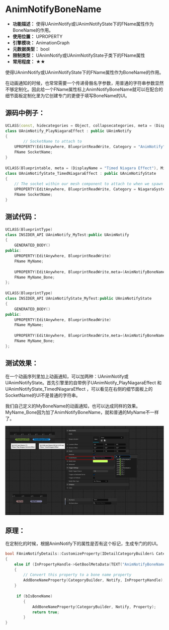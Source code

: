 ﻿# AnimNotifyBoneName

- **功能描述：** 使得UAnimNotify或UAnimNotifyState下的FName属性作为BoneName的作用。
- **使用位置：** UPROPERTY
- **引擎模块：** AnimationGraph
- **元数据类型：** bool
- **限制类型：** UAnimNotify或UAnimNotifyState子类下的FName属性
- **常用程度：** ★★

使得UAnimNotify或UAnimNotifyState下的FName属性作为BoneName的作用。

在动画通知的时候，也常常需要一个传递骨骼名字参数，用普通的字符串参数显然不够定制化。因此给一个FName属性标上AnimNotifyBoneName就可以在配合的细节面板定制化里为它创建专门的更便于填写BoneName的UI。

## 源码中例子：

```cpp
UCLASS(const, hidecategories = Object, collapsecategories, meta = (DisplayName = "Play Niagara Particle Effect"), MinimalAPI)
class UAnimNotify_PlayNiagaraEffect : public UAnimNotify
{
		// SocketName to attach to
	UPROPERTY(EditAnywhere, BlueprintReadWrite, Category = "AnimNotify", meta = (AnimNotifyBoneName = "true"))
	FName SocketName;
}

UCLASS(Blueprintable, meta = (DisplayName = "Timed Niagara Effect"), MinimalAPI)
class UAnimNotifyState_TimedNiagaraEffect : public UAnimNotifyState
{
	// The socket within our mesh component to attach to when we spawn the Niagara component
	UPROPERTY(EditAnywhere, BlueprintReadWrite, Category = NiagaraSystem, meta = (ToolTip = "The socket or bone to attach the system to", AnimNotifyBoneName = "true"))
	FName SocketName;
}
```

## 测试代码：

```cpp
UCLASS(BlueprintType)
class INSIDER_API UAnimNotify_MyTest:public UAnimNotify
{
	GENERATED_BODY()
public:
	UPROPERTY(EditAnywhere, BlueprintReadWrite)
	FName MyName;

	UPROPERTY(EditAnywhere, BlueprintReadWrite,meta=(AnimNotifyBoneName="true"))
	FName MyName_Bone;
};

UCLASS(BlueprintType)
class INSIDER_API UAnimNotifyState_MyTest:public UAnimNotifyState
{
	GENERATED_BODY()
public:
	UPROPERTY(EditAnywhere, BlueprintReadWrite)
	FName MyName;

	UPROPERTY(EditAnywhere, BlueprintReadWrite,meta=(AnimNotifyBoneName="true"))
	FName MyName_Bone;
};
```

## 测试效果：

在一个动画序列里加上动画通知，可以加两种：UAnimNotify或UAnimNotifyState。首先引擎里的自带例子UAnimNotify_PlayNiagaraEffect 和UAnimNotifyState_TimedNiagaraEffect ，可以看见在右侧的细节面板上的SocketName的UI不是普通的字符串。

我们自己定义的MyBoneName的动画通知，也可以达成同样的效果。MyName_Bone因为加了AnimNotifyBoneName，就和普通的MyName不一样了。

![Untitled](Untitled.png)

## 原理：

在定制化的时候，根据AnimNotify下的属性是否有这个标记，生成专门的的UI。

```cpp
bool FAnimNotifyDetails::CustomizeProperty(IDetailCategoryBuilder& CategoryBuilder, UObject* Notify, TSharedPtr<IPropertyHandle> Property)
{
	else if (InPropertyHandle->GetBoolMetaData(TEXT("AnimNotifyBoneName")))
	{
		// Convert this property to a bone name property
		AddBoneNameProperty(CategoryBuilder, Notify, InPropertyHandle);
	}

	 if (bIsBoneName)
		{
			AddBoneNameProperty(CategoryBuilder, Notify, Property);
			return true;
		}
}
```